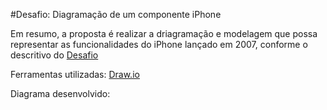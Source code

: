 #Desafio: Diagramação de um componente iPhone

Em resumo, a proposta é realizar a driagramação e modelagem que possa
representar as funcionalidades do iPhone lançado em 2007, conforme o descritivo do [Desafio](https://github.com/digitalinnovationone/trilha-java-basico/tree/main/desafios/poo)

Ferramentas utilizadas:
[Draw.io](https://www.drawio.com/)

Diagrama desenvolvido:

